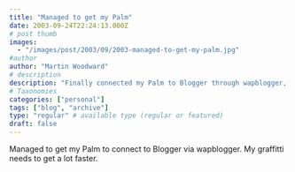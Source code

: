 ```yaml
---
title: "Managed to get my Palm"
date: 2003-09-24T22:24:13.000Z
# post thumb
images:
  - "/images/post/2003/09/2003-managed-to-get-my-palm.jpg"
#author
author: "Martin Woodward"
# description
description: "Finally connected my Palm to Blogger through wapblogger, but my Graffiti handwriting still needs a speed boost."
# Taxonomies
categories: ["personal"]
tags: ["blog", "archive"]
type: "regular" # available type (regular or featured)
draft: false
---
```

Managed to get my Palm to connect to Blogger via wapblogger.  My graffitti needs to get a lot faster.